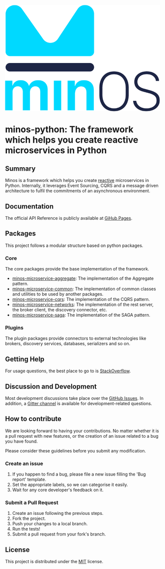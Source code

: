 
<p align="center">
  <a href="http://minos.run" target="_blank"><img src="https://raw.githubusercontent.com/minos-framework/.github/main/images/logo.png" alt="Minos logo"></a>
</p>

# minos-python: The framework which helps you create reactive microservices in Python

## Summary

Minos is a framework which helps you create [reactive](https://www.reactivemanifesto.org/) microservices in Python.
Internally, it leverages Event Sourcing, CQRS and a message driven architecture to fulfil the commitments of an
asynchronous environment.

## Documentation

The official API Reference is publicly available at [GiHub Pages](https://minos-framework.github.io/minos-python).

## Packages

This project follows a modular structure based on python packages.

### Core

The core packages provide the base implementation of the framework.

* [minos-microservice-aggregate](https://minos-framework.github.io/minos-python/packages/minos-microservice-aggregate): The implementation of the Aggregate pattern.
* [minos-microservice-common](https://minos-framework.github.io/minos-python/packages/minos-microservice-common): The implementation of common classes and utilities to be used by another packages.
* [minos-microservice-cqrs](https://minos-framework.github.io/minos-python/packages/minos-microservice-cqrs): The implementation of the CQRS pattern.
* [minos-microservice-networks](https://minos-framework.github.io/minos-python/packages/minos-microservice-networks): The implementation of the rest server, the broker client, the discovery connector, etc.
* [minos-microservice-saga](https://minos-framework.github.io/minos-python/packages/minos-microservice-saga): The implementation of the SAGA pattern.

### Plugins

The plugin packages provide connectors to external technologies like brokers, discovery services, databases, serializers and so on. 


## Getting Help

For usage questions, the best place to go to is [StackOverflow](https://stackoverflow.com/questions/tagged/minos).

## Discussion and Development
Most development discussions take place over the [GitHub Issues](https://github.com/minos-framework/minos-python/issues). In addition, a [Gitter channel](https://gitter.im/minos-framework/community) is available for development-related questions.

## How to contribute

We are looking forward to having your contributions. No matter whether it is a pull request with new features, or the creation of an issue related to a bug you have found.

Please consider these guidelines before you submit any modification.

### Create an issue

1. If you happen to find a bug, please file a new issue filling the 'Bug report' template.
2. Set the appropriate labels, so we can categorise it easily.
3. Wait for any core developer's feedback on it.

### Submit a Pull Request

1. Create an issue following the previous steps.
2. Fork the project.
3. Push your changes to a local branch.
4. Run the tests!
5. Submit a pull request from your fork's branch.

## License

This project is distributed under the [MIT](https://raw.githubusercontent.com/minos-framework/minos-python/main/LICENSE) license.
